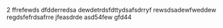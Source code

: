 2
ffrefewds
dfdderredsa
dewdetrdsfdttydsafsdrryf
rewsdsadewfweddew
regdsfefrdsafrre
jfeasdrde
asd54few
gfd44
